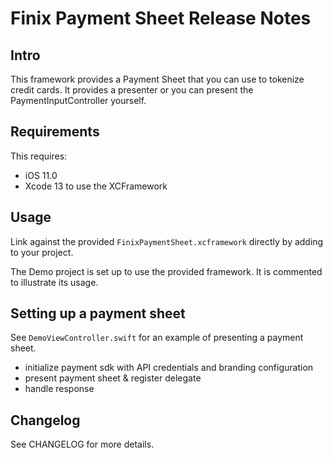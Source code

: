 # Finix Payment Sheet Release Notes

## Intro

This framework provides a Payment Sheet that you can use to tokenize credit cards. 
It provides a presenter or you can present the PaymentInputController yourself.

## Requirements

This requires:
  * iOS 11.0
  * Xcode 13 to use the XCFramework

## Usage

Link against the provided `FinixPaymentSheet.xcframework` directly by adding to your project.

The Demo project is set up to use the provided framework. It is commented to illustrate its usage.
   
## Setting up a payment sheet

See `DemoViewController.swift` for an example of presenting a payment sheet.

* initialize payment sdk with API credentials and branding configuration
* present payment sheet & register delegate
* handle response

## Changelog

See CHANGELOG for more details.

